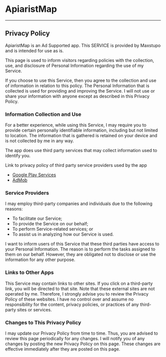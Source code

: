 # ApiaristMap

---

## Privacy Policy
ApiaristMap is an Ad Supported app. This SERVICE is provided by Maxstupo and is intended for use as is.

This page is used to inform visitors regarding policies with the collection, use, and disclosure of Personal Information regarding the use of my Service.

If you choose to use this Service, then you agree to the collection and use of information in relation to this policy. The Personal Information that is collected is used for providing and improving the Service. I will not use or share your information with anyone except as described in this Privacy Policy.

### Information Collection and Use
For a better experience, while using this Service, I may require you to provide certain personally identifiable information, including but not limited to location. The information that is gathered is retained on your device and is not collected by me in any way.

The app does use third party services that may collect information used to identify you.

Link to privacy policy of third party service providers used by the app

- [Google Play Services](https://www.google.com/policies/privacy/)
- [AdMob](https://support.google.com/admob/answer/6128543?hl=en)

### Service Providers
I may employ third-party companies and individuals due to the following reasons:

- To facilitate our Service;
- To provide the Service on our behalf;
- To perform Service-related services; or
- To assist us in analyzing how our Service is used.

I want to inform users of this Service that these third parties have access to your Personal Information. The reason is to perform the tasks assigned to them on our behalf. However, they are obligated not to disclose or use the information for any other purpose.

### Links to Other Apps
This Service may contain links to other sites. If you click on a third-party link, you will be directed to that site. Note that these external sites are not operated by me. Therefore, I strongly advise you to review the Privacy Policy of these websites. I have no control over and assume no responsibility for the content, privacy policies, or practices of any third-party sites or services. 

### Changes to This Privacy Policy
I may update our Privacy Policy from time to time. Thus, you are advised to review this page periodically for any changes. I will notify you of any changes by posting the new Privacy Policy on this page. These changes are effective immediately after they are posted on this page.
